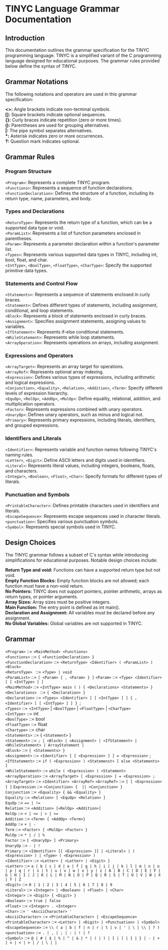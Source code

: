 # TINYC Language Grammar Documentation
## Introduction
This documentation outlines the grammar specification for the TINYC programming language. TINYC is a simplified variant of the C programming language designed for educational purposes. The grammar rules provided below define the syntax of TINYC.

## Grammar Notations
The following notations and operators are used in this grammar specification:

**<>:** Angle brackets indicate non-terminal symbols.<br>
**[]:** Square brackets indicate optional sequences.<br>
**{}:** Curly braces indicate repetition (zero or more times).<br>
**():** Parentheses are used for grouping alternatives.<br>
**|:** The pipe symbol separates alternatives.<br>
**\*:** Asterisk indicates zero or more occurrences.<br>
**?:** Question mark indicates optional.<br>

## Grammar Rules
### Program Structure
`<Program>`: Represents a complete TINYC program.<br>
`<Functions>`: Represents a sequence of function declarations.<br>
`<FunctionDeclaration>`: Defines the structure of a function, including its return type, name, parameters, and body.<br>
### Types and Declarations
`<ReturnType>`: Represents the return type of a function, which can be a supported data type or void.<br>
`<ParamList>`: Represents a list of function parameters enclosed in parentheses.<br>
`<Param>`: Represents a parameter declaration within a function's parameter list.<br>
`<Types>`: Represents various supported data types in TINYC, including int, bool, float, and char.<br>
`<IntType>`, `<BoolType>`, `<FloatType>`, `<CharType>`: Specify the supported primitive data types.<br>
### Statements and Control Flow
`<Statements>`: Represents a sequence of statements enclosed in curly braces.<br>
`<Statement>`: Defines different types of statements, including assignment, conditional, and loop statements.<br>
`<Block>`: Represents a block of statements enclosed in curly braces.<br>
`<Assignment>`: Specifies assignment statements, assigning values to variables.<br>
`<IfStatement>`: Represents if-else conditional statements.<br>
`<WhileStatement>`: Represents while loop statements.<br>
`<ArrayOperation>`: Represents operations on arrays, including assignment.<br>
### Expressions and Operators
`<ArrayTarget>`: Represents an array target for operations.<br>
`<ArrayRef>`: Represents optional array indexing.<br>
`<Expression>`: Defines various types of expressions, including arithmetic and logical expressions.<br>
`<Conjunction>`, `<Equality>`, `<Relation>`, `<Addition>`, `<Term>`: Specify different levels of expression hierarchy.<br>
`<EquOp>`, `<RelOp>`, `<AddOp>`, `<MulOp>`: Define equality, relational, addition, and multiplication operators.<br>
`<Factor>`: Represents expressions combined with unary operators.<br>
`<UnaryOp>`: Defines unary operators, such as minus and logical not.<br>
`<Primary>`: Represents primary expressions, including literals, identifiers, and grouped expressions.<br>
### Identifiers and Literals
`<Identifier>`: Represents variable and function names following TINYC's naming rules.<br>
`<Letter>`, `<Digit>`: Define ASCII letters and digits used in identifiers.<br>
`<Literal>`: Represents literal values, including integers, booleans, floats, and characters.<br>
`<Integar>`, `<Boolean>`, `<Float>`, `<Char>`: Specify formats for different types of literals.<br>
### Punctuation and Symbols
`<PrintableCharacter>`: Defines printable characters used in identifiers and literals.<br>
`<EscapeSequence>`: Represents escape sequences used in character literals.<br>
`<punctuation>`: Specifies various punctuation symbols.<br>
`<Symbol>`: Represents special symbols used in TINYC.<br>

## Design Choices
The TINYC grammar follows a subset of C's syntax while introducing simplifications for educational purposes. Notable design choices include:

**Return Type and void:** Functions can have a supported return type but not void.<br>
**Empty Function Blocks:** Empty function blocks are not allowed; each function must have a non-void return.<br>
**No Pointers:** TINYC does not support pointers, pointer arithmetic, arrays as return types, or pointer arguments.<br>
**Array Sizes:** Array sizes must be positive integers.<br>
**Main Function:** The entry point is defined as int main().<br>
**Declaration and Assignment:** All variables must be declared before any assignment.<br>
**No Global Variables:** Global variables are not supported in TINYC.<br>

## Grammar
`<Program>` ::= `<MainMethod> <Functions>`<br>
`<Functions>`           ::=     `{ <FunctionDeclaration> }`<br>
`<FunctionDeclaration>` ::=     `<ReturnType> <Identifier> ( <ParamList> ) <Block>`<br>
`<ReturnType> `         ::=     `<Type> | void`<br>
`<ParamList>`           ::=     `[ <Param> { , <Param> } ]`
`<Param>`               ::=     `<Type> <Identifier> [ [ <IntType> ] ]`<br>
`<MainMethod>`          ::=     `<IntType> main ( ) { <Declarations> <Statements> }`<br>
`<Declarations> `       ::=     `{ <Declaration> }`<br>
`<Declaration>`         ::=     `<Types> <Identifier> [ [ <IntType> ] ] { , <Identifier> [ [ <IntType> ] ] } `;<br>
`<Types>`               ::=     `<IntType>` | `<BoolType>` | `<FloatType>` | `<CharType>` <br>
`<IntType>`             ::=     int <br>
`<BoolType>`            ::=     bool <br>
`<FloatType>`           ::=     float <br>
`<Chartype>`            ::=     char<br>
`<Statements>`          ::=     { `<Statement>` } <br>
`<Statement>`           ::=     `; | <Block> | <Assignment> | <IfStatement> | <WhileStatement> | ArrayStatement |`<br>
`<Block>`               ::=     `{ <Statements> }`<br>
`<Assignment>`          ::=     `<Identifier> [ [ <Expression> ] ] = <Expression>` ;<br>
`<IfStatement>`         ::=     `if ( <Expression> ) <Statemenst> [ else <Statements> ]` <br>
`<WhileStatement>`      ::=     `while ( <Expression> ) <Statement>`<br>
`<ArrayOperation>`      ::=     `<ArrayTarget> [ <Expression> ] = <Expression> ;`
`<ArrayTarget>`         ::=     `<Identifier> <ArrayRef>`
`<ArrayRef>`            ::=     `[ [ <Expression> ] ]`
`Expression`            ::=     `<Conjunction> {  || <Conjunction> }`<br>
`Conjunction`           ::=     `<Equality> { && <Equality> }`<br>
`Equality`              ::=     `<Relation> [ <EquOp> <Relation> ]`<br>
`EquOp`                 ::=     `== | !=`<br>
`Relation`              ::=     `<Addition> [<RelOp> <Addition>]`<br>
`RelOp`                 ::=     `< | <= | > | >=`<br>
`Addition`              ::=     `<Term> { <AddOp> <Term>}`<br>
`AddOp`                 ::=     `+ | -`<br>
`Term`                  ::=     `<Factor> { <MulOp> <Factor> }`<br>
`MulOp`                 ::=     `* | / | %`<br>
`Factor`                ::=     `[ <UnaryOp> ] <Primary>`<br>
`UnaryOp`               ::=     `- | !`<br>
`Primary`               ::=     `<Identifier> [[ <Expression> ]] | <Literal> | ( <Expression> ) | <Type> ( <Expression> )`<br>
`<Identifier>`          ::=     `<Letter> { <Letter> | <Digit> }`<br>
`<Letter>`              ::=     `a | b | c | d | e | f | g | h | i | j | k | l | m | n | o | p | q | r | s | t | u | v | w | x | y | z | A | B | C | D | E | F | G | H | I | J | K | L | M | N | O | P | Q | R | S | T | U | V | W | X | Y | Z` <br>
`<Digit>`               ::=     `0 | 1 | 2 | 3 | 4 | 5 | 6 | 7 | 8 | 9 `<br>
`<Literal>`             ::=     `<Integer> | <Boolean> | <Float> | <Char>`<br>
`<Integar>`             ::=     `<Digit> { <Digit> }`<br>
`<Boolean>`             ::=     `true | false`<br>
`<Float>`               ::=     `<Integer> . <Integer>`<br>
`<Char>`                ::=     `' <AsciiCharacter> '`<br>
`<AsciiCharacter>`      ::=     `<PrintableCharacter> | <EscapeSequence>`<br>
`<PrintableCharacter>`  ::=     `<Letter> | <Digit> | <Punctuation> | <Symbol>`<br>
`<EscapeSequence>`      ::=     `\\ ( a | b | f | n | r | t | v | ' | \ | \\ | ? )`<br>
`<punctuation>`         ::=     `. | , | ; | : | ! | ?`<br>
`<Symbol>`              ::=     `@ | # | $ | % | ^ | & | * | ( | ) | [ | ] | { | } | - | + | = | < | > | / | \ | |`<br>

